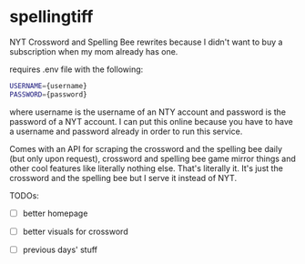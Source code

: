 # spellingtiff

NYT Crossword and Spelling Bee rewrites because I didn't want to buy a subscription when my mom already has one.

requires .env file with the following:
```bash
USERNAME={username}
PASSWORD={password}
```
where username is the username of an NTY account and password is the password of a NYT account. I can put this online because you have to have a username and password already in order to run this service.

Comes with an API for scraping the crossword and the spelling bee daily (but only upon request), crossword and spelling bee game mirror things and other cool features like literally nothing else. That's literally it. It's just the crossword and the spelling bee but I serve it instead of NYT.

TODOs:
- [ ] better homepage
- [ ] better visuals for crossword
- [ ] previous days' stuff

